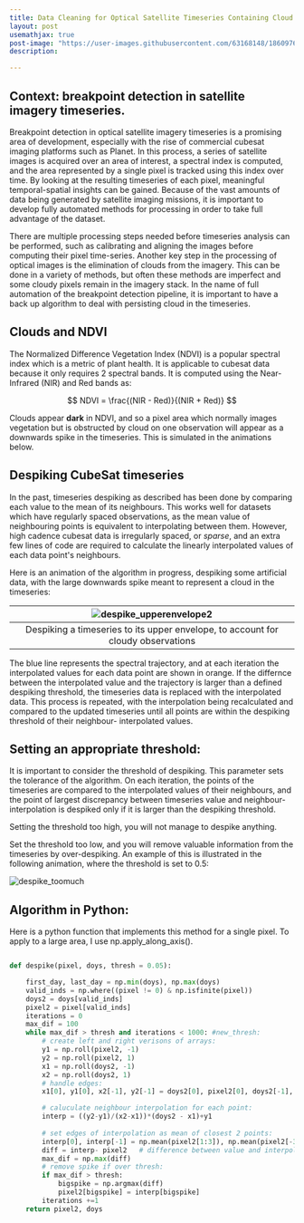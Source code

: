 ```yaml
---
title: Data Cleaning for Optical Satellite Timeseries Containing Cloud
layout: post
usemathjax: true
post-image: "https://user-images.githubusercontent.com/63168148/186097612-0c4c06d0-09df-4e83-b4fe-889eccd94588.gif"
description: 

---
```


## Context: breakpoint detection in satellite imagery timeseries.
Breakpoint detection in optical satellite imagery timeseries is a promising area of development, especially with the rise of commercial cubesat
imaging platforms such as Planet. In this process, a series of satellite images is acquired over an area of interest, a spectral index is computed, and the area represented by a single pixel is tracked using this index over time. By looking at the resulting timeseries of each pixel, meaningful temporal-spatial insights can be gained. Because of the vast amounts of data being generated by satellite imaging missions, it is important to develop fully automated methods for processing in order to take full advantage of the dataset.

There are multiple processing steps needed before timeseries analysis can be performed, such as calibrating and aligning the images before computing their pixel time-series. Another key step in the processing of optical images is the elimination of clouds from the imagery. This can be done in a variety of methods, but often these methods are imperfect and some cloudy pixels remain in the imagery stack. In the name of full automation of the breakpoint detection pipeline, it is important to have a back up algorithm to deal with persisting cloud in the timeseries.

## Clouds and NDVI
The Normalized Difference Vegetation Index (NDVI) is a popular spectral index which is a metric of plant health. It is applicable to cubesat data because it only requires 2 spectral bands. It is computed using the Near-Infrared (NIR) and Red bands as:

$$ NDVI =  \frac{(NIR - Red)}{(NIR + Red)} $$

Clouds appear **dark** in NDVI, and so a pixel area which normally images vegetation but is obstructed by cloud on one observation will appear as a downwards spike in the timeseries. This is simulated in the animations below.

## Despiking CubeSat timeseries
In the past, timeseries despiking as described has been done by comparing each value to the mean of its neighbours. This works well for datasets which have regularly spaced observations, as the mean value of neighbouring points is equivalent to interpolating between them. However, high cadence cubesat data is irregularly spaced, or _sparse_, and an extra few lines of code are required to calculate the linearly interpolated values of each data point's neighbours.

Here is an animation of the algorithm in progress, despiking some artificial data, with the large downwards spike meant to represent a cloud in the timeseries:

|![despike_upperenvelope2](https://user-images.githubusercontent.com/63168148/186097612-0c4c06d0-09df-4e83-b4fe-889eccd94588.gif)|
|:--:|
|Despiking a timeseries to its upper envelope, to account for cloudy observations|

The blue line represents the spectral trajectory, and at each iteration the interpolated values for each data point are shown in orange. If the differnce between the interpolated value and the trajectory is larger than a defined despiking threshold, the timeseries data is replaced with the interpolated data. This process is repeated, with the interpolation being recalculated and compared to the updated timeseries until all points are within the despiking threshold of their neighbour- interpolated values.

## Setting an appropriate threshold:

It is important to consider the threshold of despiking. This parameter sets the tolerance of the algorithm. On each iteration, the points of the timeseries are compared to the interpolated values of their neighbours, and the point of largest discrepancy between timeseries value and neighbour-interpolation is despiked only if it is larger than the despiking threshold. 

Setting the threshold too high, you will not manage to despike anything. 

Set the threshold too low, and you will remove valuable information from the timeseries by over-despiking. An example of this is illustrated in the following animation, where the threshold is set to 0.5:

![despike_toomuch](https://user-images.githubusercontent.com/63168148/186097661-cdd028ef-6a51-48c1-bb4b-7bf5b9f4ce85.gif)

## Algorithm in Python:

Here is a python function that implements this method for a single pixel. To apply to a large area, I use np.apply_along_axis().

~~~Python

def despike(pixel, doys, thresh = 0.05):

    first_day, last_day = np.min(doys), np.max(doys)
    valid_inds = np.where((pixel != 0) & np.isfinite(pixel))
    doys2 = doys[valid_inds]
    pixel2 = pixel[valid_inds]
    iterations = 0
    max_dif = 100
    while max_dif > thresh and iterations < 1000: #new_thresh:
        # create left and right verisons of arrays:
        y1 = np.roll(pixel2, -1)
        y2 = np.roll(pixel2, 1)
        x1 = np.roll(doys2, -1)
        x2 = np.roll(doys2, 1)
        # handle edges:
        x1[0], y1[0], x2[-1], y2[-1] = doys2[0], pixel2[0], doys2[-1], pixel2[-1] 

        # caluculate neighbour interpolation for each point:
        interp = ((y2-y1)/(x2-x1))*(doys2 - x1)+y1
        
        # set edges of interpolation as mean of closest 2 points:
        interp[0], interp[-1] = np.mean(pixel2[1:3]), np.mean(pixel2[-3:-1])
        diff = interp- pixel2   # difference between value and interpolation
        max_dif = np.max(diff)
        # remove spike if over thresh:
        if max_dif > thresh:
            bigspike = np.argmax(diff)
            pixel2[bigspike] = interp[bigspike]
        iterations +=1
    return pixel2, doys 

~~~

